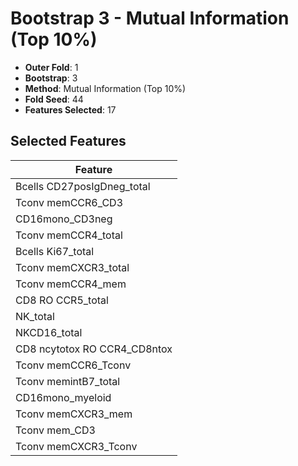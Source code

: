 # Bootstrap 3 - Mutual Information (Top 10%)

- **Outer Fold**: 1
- **Bootstrap**: 3
- **Method**: Mutual Information (Top 10%)
- **Fold Seed**: 44
- **Features Selected**: 17

## Selected Features

| Feature |
|---------|
| Bcells CD27posIgDneg_total |
| Tconv memCCR6_CD3 |
| CD16mono_CD3neg |
| Tconv memCCR4_total |
| Bcells Ki67_total |
| Tconv memCXCR3_total |
| Tconv memCCR4_mem |
| CD8 RO CCR5_total |
| NK_total |
| NKCD16_total |
| CD8 ncytotox RO CCR4_CD8ntox |
| Tconv memCCR6_Tconv |
| Tconv memintB7_total |
| CD16mono_myeloid |
| Tconv memCXCR3_mem |
| Tconv mem_CD3 |
| Tconv memCXCR3_Tconv |
